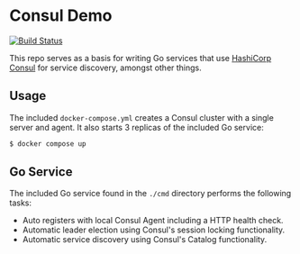 # Consul Demo
[![Build Status](https://github.com/loshz/consul-demo/workflows/ci/badge.svg)](https://github.com/loshz/consul-demo/actions)

This repo serves as a basis for writing Go services that use [HashiCorp Consul](https://www.consul.io/) for service discovery, amongst other things.

## Usage
The included `docker-compose.yml` creates a Consul cluster with a single server and agent. It also starts 3 replicas of the included Go service:
```bash
$ docker compose up
```

## Go Service
The included Go service found in the `./cmd` directory performs the following tasks:
- Auto registers with local Consul Agent including a HTTP health check.
- Automatic leader election using Consul's session locking functionality.
- Automatic service discovery using Consul's Catalog functionality.
